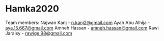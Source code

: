 # Hamka2020

Team members:
Najwan Kanj - n.kanj2@gmail.com
Ayah Abu Alhija - aya.15.667@gmail.com
Amneh Hassan - amneh.hassan@gmail.com
Rawi Jaraisy - rawige.98@gmail.com
